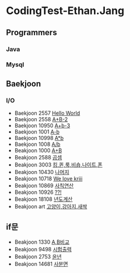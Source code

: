 # CodingTest-Ethan.Jang

## Programmers

### Java

### Mysql

## Baekjoon

### I/O

- Baekjoon 2557 [Hello World](https://github.com/In-HyeokJang/Coding_test/blob/master/BaekJoon/io/CodingTest220511.md)
- Baekjoon 2558 [A+B-2](https://github.com/In-HyeokJang/Coding_test/blob/master/BaekJoon/io/CodingTest220511.md)
- Baekjoon 10950 [A+b-3](https://github.com/In-HyeokJang/Coding_test/blob/master/BaekJoon/io/CodingTest220512.md)
- Baekjoon 1001 [A-b](https://github.com/In-HyeokJang/Coding_test/blob/master/BaekJoon/io/CodingTest220512.md)
- Baekjoon 10998 [A\*b](https://github.com/In-HyeokJang/Coding_test/blob/master/BaekJoon/io/CodingTest220512.md)
- Baekjoon 1008 [A/b](https://github.com/In-HyeokJang/Coding_test/blob/master/BaekJoon/io/CodingTest220512.md)
- Beakjoon 1000 [A+B](https://github.com/In-HyeokJang/Coding_test/blob/master/BaekJoon/io/Code_1000.java)
- Beakjoon 2588 [곱셈](https://github.com/In-HyeokJang/Coding_test/blob/master/BaekJoon/io/Code_2588.java)
- Beakjoon 3003 [킹,퀸,룩,비숍,나이트,폰](https://github.com/In-HyeokJang/Coding_test/blob/master/BaekJoon/io/Code_3003.java)
- Beakjoon 10430 [나머지](https://github.com/In-HyeokJang/Coding_test/blob/master/BaekJoon/io/Code_10430.java)
- Beakjoon 10718 [We love kriii](https://github.com/In-HyeokJang/Coding_test/blob/master/BaekJoon/io/Code_10718.java)
- Beakjoon 10869 [사칙연산](https://github.com/In-HyeokJang/Coding_test/blob/master/BaekJoon/io/Code_10869.java)
- Beakjoon 10926 [??!](https://github.com/In-HyeokJang/Coding_test/blob/master/BaekJoon/io/Code_10926.java)
- Beakjoon 18108 [년도계산](https://github.com/In-HyeokJang/Coding_test/blob/master/BaekJoon/io/Code_18108.java)
- Beakjoon art [고양이,강아지,새싹](https://github.com/In-HyeokJang/Coding_test/blob/master/BaekJoon/io/Code_art.java)

## if문

- Beakjoon 1330 [A,B비교](https://github.com/In-HyeokJang/Coding_test/blob/master/BaekJoon/if%EB%AC%B8/CondingTest220520.md)
- Beakjoon 9498 [시험출력](https://github.com/In-HyeokJang/Coding_test/blob/master/BaekJoon/if%EB%AC%B8/CondingTest220520.md)
- Beakjoon 2753 [윤년](https://github.com/In-HyeokJang/Coding_test/blob/master/BaekJoon/if%EB%AC%B8/CodingTest220527.md)
- Beakjoon 14681 [사분면](https://github.com/In-HyeokJang/Coding_test/blob/master/BaekJoon/if%EB%AC%B8/CodingTest220527.md)
